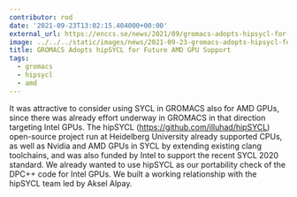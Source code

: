 ```yaml
---
contributor: rod
date: '2021-09-23T13:02:15.404000+00:00'
external_url: https://enccs.se/news/2021/09/gromacs-adopts-hipsycl-for-amd-gpu-support/
image: ../../../static/images/news/2021-09-23-gromacs-adopts-hipsycl-for-future-amd-gpu-support.webp
title: GROMACS Adopts hipSYCL for Future AMD GPU Support
tags:
  - gromacs
  - hipsycl
  - amd
---
```


It was attractive to consider using SYCL in GROMACS also for AMD GPUs, since there was already effort underway in
GROMACS in that direction targeting Intel GPUs. The hipSYCL (<https://github.com/illuhad/hipSYCL>) open-source project
run at Heidelberg University already supported CPUs, as well as Nvidia and AMD GPUs in SYCL by extending existing clang
toolchains, and was also funded by Intel to support the recent SYCL 2020 standard. We already wanted to use hipSYCL as
our portability check of the DPC++ code for Intel GPUs. We built a working relationship with the hipSYCL team led by
Aksel Alpay.
